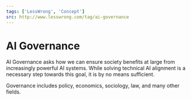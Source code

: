 ```yaml
---
tags: ['LessWrong', 'Concept']
src: http://www.lesswrong.com/tag/ai-governance
---
```


# AI Governance
AI Governance asks how we can ensure society benefits at large from increasingly powerful AI systems. While solving technical AI alignment is a necessary step towards this goal, it is by no means sufficient.

Governance includes policy, economics, sociology, law, and many other fields.

